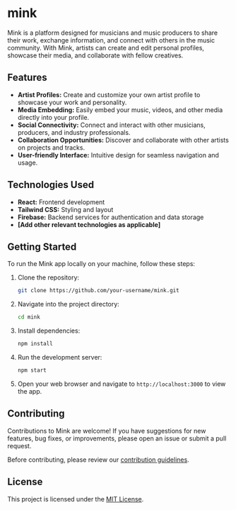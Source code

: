 # mink

Mink is a platform designed for musicians and music producers to share their work, exchange information, and connect with others in the music community. With Mink, artists can create and edit personal profiles, showcase their media, and collaborate with fellow creatives.

## Features

- **Artist Profiles:** Create and customize your own artist profile to showcase your work and personality.
- **Media Embedding:** Easily embed your music, videos, and other media directly into your profile.
- **Social Connectivity:** Connect and interact with other musicians, producers, and industry professionals.
- **Collaboration Opportunities:** Discover and collaborate with other artists on projects and tracks.
- **User-friendly Interface:** Intuitive design for seamless navigation and usage.

## Technologies Used

- **React:** Frontend development
- **Tailwind CSS:** Styling and layout
- **Firebase:** Backend services for authentication and data storage
- **[Add other relevant technologies as applicable]**

## Getting Started

To run the Mink app locally on your machine, follow these steps:

1. Clone the repository:

   ```bash
   git clone https://github.com/your-username/mink.git
   ```

2. Navigate into the project directory:

   ```bash
   cd mink
   ```

3. Install dependencies:

   ```bash
   npm install
   ```

4. Run the development server:

   ```bash
   npm start
   ```

5. Open your web browser and navigate to `http://localhost:3000` to view the app.

## Contributing

Contributions to Mink are welcome! If you have suggestions for new features, bug fixes, or improvements, please open an issue or submit a pull request. 

Before contributing, please review our [contribution guidelines](CONTRIBUTING.md).

## License

This project is licensed under the [MIT License](LICENSE).
